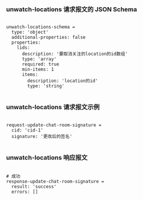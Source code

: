 ### unwatch-locations 请求报文的 JSON Schema
<pre><code>
unwatch-locations-schema =
  type: 'object'
  additional-properties: false
  properties:
    lids:
      description: '要取消关注的location的id数组'
      type: 'array'
      required: true
      min-items: 1
      items:
        description: 'location的id'
        type: 'string'

</code></pre>

### unwatch-locations 请求报文示例
<pre><code>
request-update-chat-room-signature =
  cid: 'cid-1'
  signature: '更改后的签名'

</code></pre>

### unwatch-locations 响应报文
<pre><code>
# 成功
response-update-chat-room-signature =
  result: 'success'
  errors: []

</code></pre>


